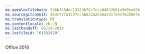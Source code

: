 ```yaml
---
ms.openlocfilehash: 58bbf45dec13153b76c7cce04032b81e9d9bed3b
ms.sourcegitcommit: 483c777a1537ccab6a2a2da6a5d1fe4470dd0e7e
ms.translationtype: MT
ms.contentlocale: zh-CN
ms.lasthandoff: 06/19/2019
ms.locfileid: "61551920"
---
```

Office 2016